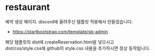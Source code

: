 restaurant
==========  

예약 생성 페이지.
discord에 올려주신 템플릿 적용해서 만들었습니다.  
- https://startbootstrap.com/template/sb-admin

해당 템플릿의 
dist에 createReservation.html을 넣으시고  
dist/css/style.css에 github의 style.css 내용을 추가하시면 정상 동작됩니다.

